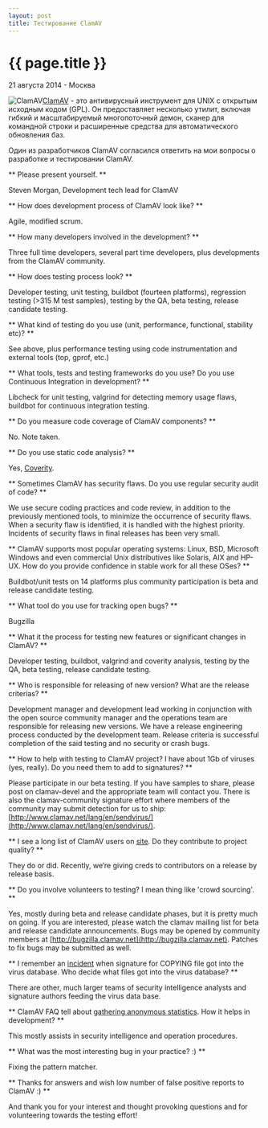 ```yaml
---
layout: post
title: Тестирование ClamAV
---
```


{{ page.title }}
================

<p class="meta">21 августа 2014 - Москва</p>

<img src="http://blog.bronevichok.ru/images/logo-clamav.jpg" alt="ClamAV" style="float:left">

[ClamAV](http://www.clamav.net/lang/en/about/) -
это антивирусный инструмент для UNIX с открытым исходным кодом (GPL).
Он предоставляет несколько утилит, включая гибкий и
масштабируемый многопоточный демон, сканер для командной строки
и расширенные средства для автоматического обновления баз.

Один из разработчиков ClamAV согласился ответить на мои вопросы о разработке и тестировании ClamAV.

** Please present yourself. **

Steven Morgan, Development tech lead for ClamAV

** How does development process of ClamAV look like? **

Agile, modified scrum.

** How many developers involved in the development? **

Three full time developers, several part time developers,
plus developments from the ClamAV community.

** How does testing process look? **

Developer testing, unit testing, buildbot (fourteen platforms),
regression testing (>315 M test samples), testing by the QA, beta testing, release candidate testing.

** What kind of testing do you use (unit, performance, functional, stability etc)? **

See above, plus performance testing using code instrumentation and external tools (top, gprof, etc.)

<!--
** Do you use regular testing or it is time from time testing? **

Not sure what is meant by regular testing vs. time from time testing.
-->

** What tools, tests and testing frameworks
do you use? Do you use Continuous Integration in development? **

Libcheck for unit testing, valgrind for detecting memory usage flaws,
buildbot for continuous integration testing.

** Do you measure code coverage of ClamAV components? **

No. Note taken.

** Do you use static code analysis? **

Yes, [Coverity](https://scan.coverity.com/).

** Sometimes ClamAV has security flaws. Do you use regular security audit of code? **

We use secure coding practices and code review,
in addition to the previously mentioned tools,  to minimize
the occurrence of security flaws. When a security flaw is identified,
it is handled with the highest priority. Incidents of security flaws
in final releases has been very small.

** ClamAV supports most popular operating systems:
Linux, BSD, Microsoft Windows and even commercial Unix distributives like Solaris,
AIX and HP-UX. How do you provide confidence in stable work for all these OSes? **

Buildbot/unit tests on 14 platforms plus community participation
is beta and release candidate testing.

** What tool do you use for tracking open bugs? **

Bugzilla

** What it the process for testing new features or significant changes in ClamAV? **

Developer testing, buildbot, valgrind and coverity analysis,
testing by the QA, beta testing, release candidate testing.

** Who is responsible for releasing of new version? What are the release criterias? **

Development manager and development lead working in conjunction
with the open source community manager and the operations team are responsible
for releasing new versions. We have a release engineering process conducted
by the development team. Release criteria is successful completion
of the said testing and no security or crash bugs.

** How to help with testing to ClamAV project? I have about 1Gb of viruses (yes, really).
Do you need them to add to signatures? **

Please participate in our beta testing. If you have samples to share,
please post on clamav-devel and the appropriate team will contact you.
There is also the clamav-community signature effort where members
of the community may submit detection for us to ship:
[http://www.clamav.net/lang/en/sendvirus/](http://www.clamav.net/lang/en/sendvirus/).

** I see a long list of ClamAV users on [site](http://www.clamav.net/lang/en/about/who-use-clamav/).
Do they contribute to project quality? **

They do or did. Recently, we’re giving creds to contributors on a release by release basis.

** Do you involve volunteers to testing? I mean thing like 'crowd sourcing'. **

Yes, mostly during beta and release candidate phases, but it is pretty much on going.
If you are interested, please watch the clamav mailing list
for beta and release candidate announcements. Bugs may be opened
by community members at [http://bugzilla.clamav.net](http://bugzilla.clamav.net).
Patches to fix bugs may be submitted as well.

** I remember an [incident](https://archive.fosdem.org/2006/2006/index/interviews/interviews_kojm.html)
when signature for COPYING file got into the virus database.
Who decide what files got into the virus database? **

There are other, much larger teams of security intelligence analysts
and signature authors feeding the virus data base.

** ClamAV FAQ tell about [gathering anonymous statistics](http://www.stats.clamav.net/).
How it helps in development? **

This mostly assists in security intelligence and operation procedures.

** What was the most interesting bug in your practice? :) **

Fixing the pattern matcher.

** Thanks for answers and wish low number of false positive reports to ClamAV :) **

And thank you for your interest and thought provoking questions
and for volunteering towards the testing effort!
